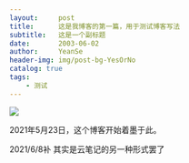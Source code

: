 ```yaml
---
layout:     post
title:      这是我博客的第一篇，用于测试博客写法
subtitle:   这是一个副标题
date:       2003-06-02
author:     YeanSe
header-img: img/post-bg-YesOrNo
catalog: true
tags:
    - 测试
---
```


![]({{site.baseurl}}/img/the-first.png)


2021年5月23日，这个博客开始着墨于此。

2021/6/8补
其实是云笔记的另一种形式罢了


